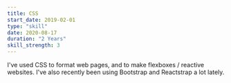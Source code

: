 ```yaml
---
title: CSS
start_date: 2019-02-01
type: "skill"
date: 2020-08-17
duration: "2 Years"
skill_strength: 3
---
```


I've used CSS to format web pages, and to make flexboxes / reactive websites.
I've also recently been using Bootstrap and Reactstrap a lot lately.
